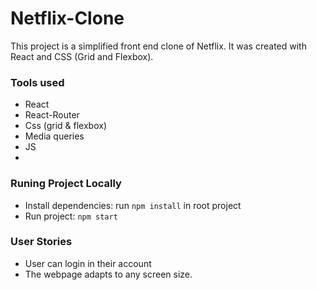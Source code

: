# Netflix-Clone


This project is a simplified front end clone of Netflix. It was created with React and CSS (Grid and Flexbox). 

### Tools used

- React
- React-Router
- Css (grid & flexbox)
- Media queries
- JS
- 

### Runing Project Locally

- Install dependencies: run `npm install` in root project
- Run project: `npm start`

### User Stories

- User can login in their account
- The webpage adapts to any screen size.
